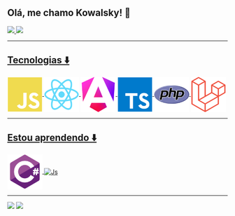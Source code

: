 ##  Olá, me chamo Kowalsky! 👋
  
  <a href="https://github.com/kowalskyjunior">
  <img height="150em" src="https://github-readme-stats.vercel.app/api?username=kowalskyjunior&show_icons=true&theme=dark&include_all_commits=true&count_private=true"/>
  <img height="150em" src="https://github-readme-stats.vercel.app/api/top-langs/?username=kowalskyjunior&layout=compact&langs_count=7&theme=dark"/>

  
<hr>  

  ## Tecnologias ⬇️

  <div display="flex" flex-direction="row">
    <img align="center" alt="Js" height="80" width="80" src="https://raw.githubusercontent.com/devicons/devicon/master/icons/javascript/javascript-plain.svg">
    <img align="center" alt="Js" height="80" width="80" src="https://raw.githubusercontent.com/devicons/devicon/master/icons/react/react-original.svg">
    <img align="center" alt="Js" height="80" width="80" src="https://raw.githubusercontent.com/devicons/devicon/master/icons/angular/angular-original.svg">
    <img align="center" alt="Js" height="80" width="80" src="https://raw.githubusercontent.com/devicons/devicon/master/icons/typescript/typescript-original.svg">
    <img align="center" alt="Js" height="80" width="80" src="https://raw.githubusercontent.com/devicons/devicon/master/icons/php/php-original.svg">
    <img align="center" alt="Js" height="80" width="80" src="https://raw.githubusercontent.com/devicons/devicon/master/icons/laravel/laravel-original.svg">
  </div>


  <hr>

  ## Estou aprendendo ⬇️
<img align="center" alt="Js" height="80" width="80" src="https://raw.githubusercontent.com/devicons/devicon/master/icons/csharp/csharp-original.svg">
<img align="center" alt="Js" height="80" width="80" src="https://cdn.jsdelivr.net/gh/devicons/devicon@latest/icons/microsoftsqlserver/microsoftsqlserver-original-wordmark.svg" />

<hr>

<div display="flex">
    <a href="https://instagram.com/kowalskyjr" target="_blank"><img src="https://img.shields.io/badge/-Instagram-%23E4405F?style=for-the-badge&logo=instagram&logoColor=white"                 target="_blank"></a>
    <a href="https://www.linkedin.com/in/kowalskyjr" target="_blank"><img src="https://img.shields.io/badge/-LinkedIn-%230077B5?style=for-the-badge&logo=linkedin&logoColor=white"             target="_blank"></a> 
</div>
